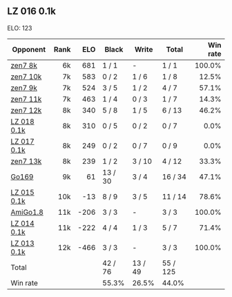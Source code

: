 ## LZ 016 0.1k ##

ELO: 123

Opponent | Rank | ELO | Black | Write | Total | Win rate
---------|-----:|----:|-------|-------|-------|-------:
[zen7 8k](zen7%208k.md) | 6k | 681 | 1 / 1 | - | 1 / 1 | 100.0%
[zen7 10k](zen7%2010k.md) | 7k | 583 | 0 / 2 | 1 / 6 | 1 / 8 | 12.5%
[zen7 9k](zen7%209k.md) | 7k | 524 | 3 / 5 | 1 / 2 | 4 / 7 | 57.1%
[zen7 11k](zen7%2011k.md) | 7k | 463 | 1 / 4 | 0 / 3 | 1 / 7 | 14.3%
[zen7 12k](zen7%2012k.md) | 8k | 340 | 5 / 8 | 1 / 5 | 6 / 13 | 46.2%
[LZ 018 0.1k](LZ%20018%200.1k.md) | 8k | 310 | 0 / 5 | 0 / 2 | 0 / 7 | 0.0%
[LZ 017 0.1k](LZ%20017%200.1k.md) | 8k | 249 | 0 / 2 | 0 / 7 | 0 / 9 | 0.0%
[zen7 13k](zen7%2013k.md) | 8k | 239 | 1 / 2 | 3 / 10 | 4 / 12 | 33.3%
[Go169](Go169.md) | 9k | 61 | 13 / 30 | 3 / 4 | 16 / 34 | 47.1%
[LZ 015 0.1k](LZ%20015%200.1k.md) | 10k | -13 | 8 / 9 | 3 / 5 | 11 / 14 | 78.6%
[AmiGo1.8](AmiGo1.8.md) | 11k | -206 | 3 / 3 | - | 3 / 3 | 100.0%
[LZ 014 0.1k](LZ%20014%200.1k.md) | 11k | -222 | 4 / 4 | 1 / 3 | 5 / 7 | 71.4%
[LZ 013 0.1k](LZ%20013%200.1k.md) | 12k | -466 | 3 / 3 | - | 3 / 3 | 100.0%
Total | | | 42 / 76 | 13 / 49 | 55 / 125 | 
Win rate| | | 55.3% | 26.5% | 44.0% | 
